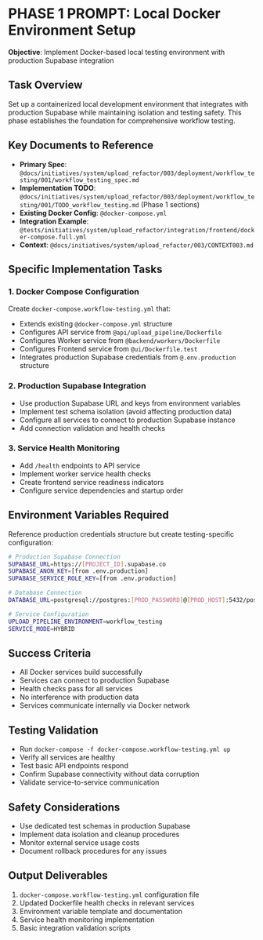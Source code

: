 # PHASE 1 PROMPT: Local Docker Environment Setup

**Objective**: Implement Docker-based local testing environment with production Supabase integration

## Task Overview
Set up a containerized local development environment that integrates with production Supabase while maintaining isolation and testing safety. This phase establishes the foundation for comprehensive workflow testing.

## Key Documents to Reference
- **Primary Spec**: `@docs/initiatives/system/upload_refactor/003/deployment/workflow_testing/001/workflow_testing_spec.md`
- **Implementation TODO**: `@docs/initiatives/system/upload_refactor/003/deployment/workflow_testing/001/TODO_workflow_testing.md` (Phase 1 sections)
- **Existing Docker Config**: `@docker-compose.yml` 
- **Integration Example**: `@tests/initiatives/system/upload_refactor/integration/frontend/docker-compose.full.yml`
- **Context**: `@docs/initiatives/system/upload_refactor/003/CONTEXT003.md`

## Specific Implementation Tasks

### 1. Docker Compose Configuration
Create `docker-compose.workflow-testing.yml` that:
- Extends existing `@docker-compose.yml` structure
- Configures API service from `@api/upload_pipeline/Dockerfile`
- Configures Worker service from `@backend/workers/Dockerfile`  
- Configures Frontend service from `@ui/Dockerfile.test`
- Integrates production Supabase credentials from `@.env.production` structure

### 2. Production Supabase Integration
- Use production Supabase URL and keys from environment variables
- Implement test schema isolation (avoid affecting production data)
- Configure all services to connect to production Supabase instance
- Add connection validation and health checks

### 3. Service Health Monitoring
- Add `/health` endpoints to API service
- Implement worker service health checks
- Create frontend service readiness indicators
- Configure service dependencies and startup order

## Environment Variables Required
Reference production credentials structure but create testing-specific configuration:
```bash
# Production Supabase Connection
SUPABASE_URL=https://[PROJECT_ID].supabase.co
SUPABASE_ANON_KEY=[from .env.production]
SUPABASE_SERVICE_ROLE_KEY=[from .env.production]

# Database Connection  
DATABASE_URL=postgresql://postgres:[PROD_PASSWORD]@[PROD_HOST]:5432/postgres

# Service Configuration
UPLOAD_PIPELINE_ENVIRONMENT=workflow_testing
SERVICE_MODE=HYBRID
```

## Success Criteria
- All Docker services build successfully
- Services can connect to production Supabase
- Health checks pass for all services
- No interference with production data
- Services communicate internally via Docker network

## Testing Validation
- Run `docker-compose -f docker-compose.workflow-testing.yml up`
- Verify all services are healthy
- Test basic API endpoints respond
- Confirm Supabase connectivity without data corruption
- Validate service-to-service communication

## Safety Considerations
- Use dedicated test schemas in production Supabase
- Implement data isolation and cleanup procedures
- Monitor external service usage costs
- Document rollback procedures for any issues

## Output Deliverables
1. `docker-compose.workflow-testing.yml` configuration file
2. Updated Dockerfile health checks in relevant services
3. Environment variable template and documentation
4. Service health monitoring implementation
5. Basic integration validation scripts